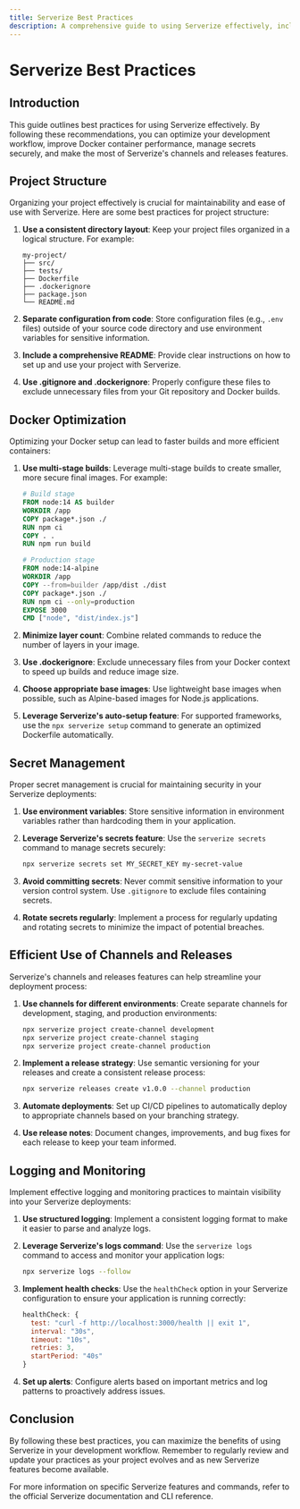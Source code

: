 ```yaml
---
title: Serverize Best Practices
description: A comprehensive guide to using Serverize effectively, including tips on project structure, Docker optimization, secret management, and efficient use of channels and releases.
---
```


# Serverize Best Practices

## Introduction

This guide outlines best practices for using Serverize effectively. By following these recommendations, you can optimize your development workflow, improve Docker container performance, manage secrets securely, and make the most of Serverize's channels and releases features.

## Project Structure

Organizing your project effectively is crucial for maintainability and ease of use with Serverize. Here are some best practices for project structure:

1. **Use a consistent directory layout**: Keep your project files organized in a logical structure. For example:

   ```
   my-project/
   ├── src/
   ├── tests/
   ├── Dockerfile
   ├── .dockerignore
   ├── package.json
   └── README.md
   ```

2. **Separate configuration from code**: Store configuration files (e.g., `.env` files) outside of your source code directory and use environment variables for sensitive information.

3. **Include a comprehensive README**: Provide clear instructions on how to set up and use your project with Serverize.

4. **Use .gitignore and .dockerignore**: Properly configure these files to exclude unnecessary files from your Git repository and Docker builds.

## Docker Optimization

Optimizing your Docker setup can lead to faster builds and more efficient containers:

1. **Use multi-stage builds**: Leverage multi-stage builds to create smaller, more secure final images. For example:

   ```dockerfile
   # Build stage
   FROM node:14 AS builder
   WORKDIR /app
   COPY package*.json ./
   RUN npm ci
   COPY . .
   RUN npm run build

   # Production stage
   FROM node:14-alpine
   WORKDIR /app
   COPY --from=builder /app/dist ./dist
   COPY package*.json ./
   RUN npm ci --only=production
   EXPOSE 3000
   CMD ["node", "dist/index.js"]
   ```

2. **Minimize layer count**: Combine related commands to reduce the number of layers in your image.

3. **Use .dockerignore**: Exclude unnecessary files from your Docker context to speed up builds and reduce image size.

4. **Choose appropriate base images**: Use lightweight base images when possible, such as Alpine-based images for Node.js applications.

5. **Leverage Serverize's auto-setup feature**: For supported frameworks, use the `npx serverize setup` command to generate an optimized Dockerfile automatically.

## Secret Management

Proper secret management is crucial for maintaining security in your Serverize deployments:

1. **Use environment variables**: Store sensitive information in environment variables rather than hardcoding them in your application.

2. **Leverage Serverize's secrets feature**: Use the `serverize secrets` command to manage secrets securely:

   ```sh
   npx serverize secrets set MY_SECRET_KEY my-secret-value
   ```

3. **Avoid committing secrets**: Never commit sensitive information to your version control system. Use `.gitignore` to exclude files containing secrets.

4. **Rotate secrets regularly**: Implement a process for regularly updating and rotating secrets to minimize the impact of potential breaches.

## Efficient Use of Channels and Releases

Serverize's channels and releases features can help streamline your deployment process:

1. **Use channels for different environments**: Create separate channels for development, staging, and production environments:

   ```sh
   npx serverize project create-channel development
   npx serverize project create-channel staging
   npx serverize project create-channel production
   ```

2. **Implement a release strategy**: Use semantic versioning for your releases and create a consistent release process:

   ```sh
   npx serverize releases create v1.0.0 --channel production
   ```

3. **Automate deployments**: Set up CI/CD pipelines to automatically deploy to appropriate channels based on your branching strategy.

4. **Use release notes**: Document changes, improvements, and bug fixes for each release to keep your team informed.

## Logging and Monitoring

Implement effective logging and monitoring practices to maintain visibility into your Serverize deployments:

1. **Use structured logging**: Implement a consistent logging format to make it easier to parse and analyze logs.

2. **Leverage Serverize's logs command**: Use the `serverize logs` command to access and monitor your application logs:

   ```sh
   npx serverize logs --follow
   ```

3. **Implement health checks**: Use the `healthCheck` option in your Serverize configuration to ensure your application is running correctly:

   ```javascript
   healthCheck: {
     test: "curl -f http://localhost:3000/health || exit 1",
     interval: "30s",
     timeout: "10s",
     retries: 3,
     startPeriod: "40s"
   }
   ```

4. **Set up alerts**: Configure alerts based on important metrics and log patterns to proactively address issues.

## Conclusion

By following these best practices, you can maximize the benefits of using Serverize in your development workflow. Remember to regularly review and update your practices as your project evolves and as new Serverize features become available.

For more information on specific Serverize features and commands, refer to the official Serverize documentation and CLI reference.